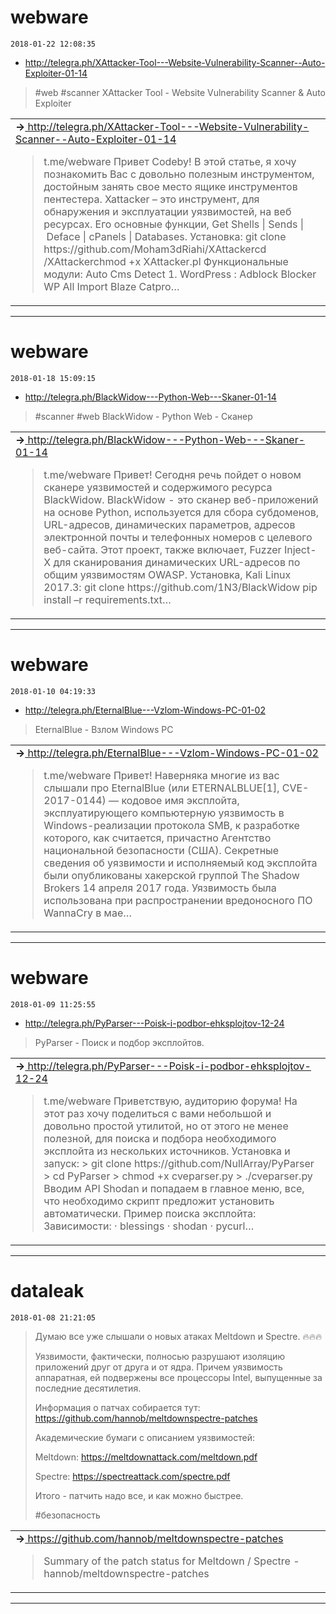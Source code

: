 # webware
`2018-01-22 12:08:35`

* http://telegra.ph/XAttacker-Tool---Website-Vulnerability-Scanner--Auto-Exploiter-01-14

<blockquote>
&#35;web &#35;scanner 
XAttacker Tool - Website Vulnerability Scanner &amp; Auto Exploiter
</blockquote>

<table><tr><td><b>→</b><a href="http://telegra.ph/XAttacker-Tool---Website-Vulnerability-Scanner--Auto-Exploiter-01-14">
http://telegra.ph/XAttacker-Tool---Website-Vulnerability-Scanner--Auto-Exploiter-01-14
</a>
<blockquote>
t.me/webware Привет Codeby! В этой статье, я хочу познакомить Вас с довольно полезным инструментом, достойным занять свое место ящике инструментов пентестера. Xattacker – это инструмент, для обнаружения и эксплуатации уязвимостей, на веб ресурсах. Его основные функции, Get Shells | Sends | Deface | cPanels | Databases. Установка: git clone https://github.com/Moham3dRiahi/XAttackercd /XAttackerchmod +x XAttacker.pl Функциональные модули: Auto Cms Detect 1. WordPress : Adblock Blocker WP All Import Blaze Catpro…
</blockquote>
</td></tr></table>

---

# webware
`2018-01-18 15:09:15`

* http://telegra.ph/BlackWidow---Python-Web---Skaner-01-14

<blockquote>
&#35;scanner  &#35;web 
BlackWidow - Python Web - Сканер
</blockquote>

<table><tr><td><b>→</b><a href="http://telegra.ph/BlackWidow---Python-Web---Skaner-01-14">
http://telegra.ph/BlackWidow---Python-Web---Skaner-01-14
</a>
<blockquote>
t.me/webware Привет! Сегодня речь пойдет о новом сканере уязвимостей и содержимого ресурса BlackWidow. BlackWidow - это сканер веб-приложений на основе Python, используется для сбора субдоменов, URL-адресов, динамических параметров, адресов электронной почты и телефонных номеров с целевого веб-сайта. Этот проект, также включает, Fuzzer Inject-X для сканирования динамических URL-адресов по общим уязвимостям OWASP. Установка, Kali Linux 2017.3: git clone https://github.com/1N3/BlackWidow pip install –r requirements.txt…
</blockquote>
</td></tr></table>

---

# webware
`2018-01-10 04:19:33`

* http://telegra.ph/EternalBlue---Vzlom-Windows-PC-01-02

<blockquote>
EternalBlue - Взлом Windows PC
</blockquote>

<table><tr><td><b>→</b><a href="http://telegra.ph/EternalBlue---Vzlom-Windows-PC-01-02">
http://telegra.ph/EternalBlue---Vzlom-Windows-PC-01-02
</a>
<blockquote>
t.me/webware Привет! Наверняка многие из вас слышали про EternalBlue (или ETERNALBLUE[1], CVE-2017-0144) — кодовое имя эксплойта, эксплуатирующего компьютерную уязвимость в Windows-реализации протокола SMB, к разработке которого, как считается, причастно Агентство национальной безопасности (США). Секретные сведения об уязвимости и исполняемый код эксплойта были опубликованы хакерской группой The Shadow Brokers 14 апреля 2017 года. Уязвимость была использована при распространении вредоносного ПО WannaCry в мае…
</blockquote>
</td></tr></table>

---

# webware
`2018-01-09 11:25:55`

* http://telegra.ph/PyParser---Poisk-i-podbor-ehksplojtov-12-24

<blockquote>
PyParser - Поиск и подбор эксплойтов.
</blockquote>

<table><tr><td><b>→</b><a href="http://telegra.ph/PyParser---Poisk-i-podbor-ehksplojtov-12-24">
http://telegra.ph/PyParser---Poisk-i-podbor-ehksplojtov-12-24
</a>
<blockquote>
t.me/webware Приветствую, аудиторию форума! На этот раз хочу поделиться с вами небольшой и довольно простой утилитой, но от этого не менее полезной, для поиска и подбора необходимого эксплойта из нескольких источников. Установка и запуск: &gt; git clone https://github.com/NullArray/PyParser &gt; cd PyParser &gt; chmod +x cveparser.py &gt; ./cveparser.py Вводим API Shodan и попадаем в главное меню, все, что необходимо скрипт предложит установить автоматически. Пример поиска эксплойта: Зависимости: · blessings · shodan · pycurl…
</blockquote>
</td></tr></table>

---

# dataleak
`2018-01-08 21:21:05`

<blockquote>
Думаю все уже слышали о новых атаках Meltdown и Spectre. 🔥🔥🔥

Уязвимости, фактически, полносью разрушают изоляцию приложений друг от друга и от ядра. Причем уязвимость аппаратная, ей подвержены все процессоры Intel, выпущенные за последние десятилетия.

Информация о патчах собирается тут: https://github.com/hannob/meltdownspectre-patches

Академические бумаги с описанием уязвимостей:

Meltdown:
https://meltdownattack.com/meltdown.pdf

Spectre:
https://spectreattack.com/spectre.pdf


Итого - патчить надо все, и как можно быстрее.

&#35;безопасность
</blockquote>

<table><tr><td><b>→</b><a href="https://github.com/hannob/meltdownspectre-patches">
https://github.com/hannob/meltdownspectre-patches
</a>
<blockquote>
Summary of the patch status for Meltdown / Spectre - hannob/meltdownspectre-patches
</blockquote>
</td></tr></table>

---

